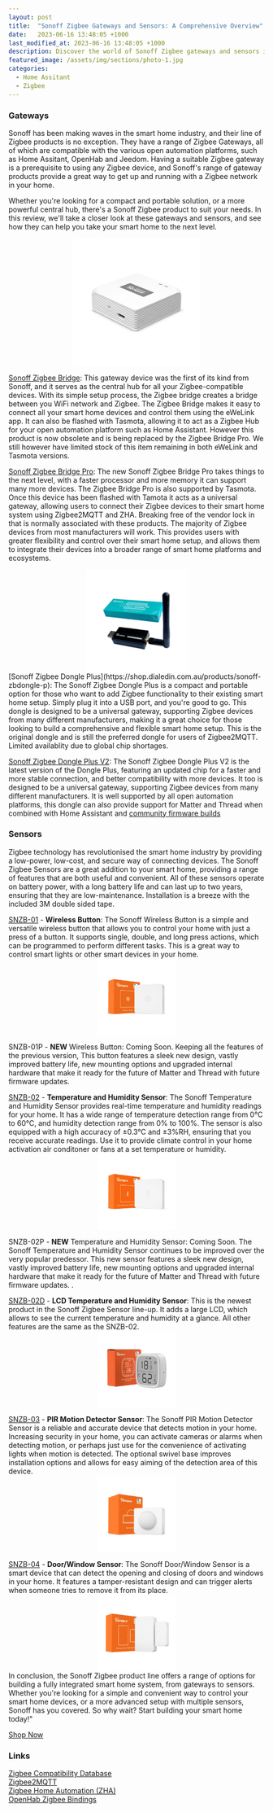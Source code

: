 ```yaml
---
layout: post
title:  "Sonoff Zigbee Gateways and Sensors: A Comprehensive Overview"
date:   2023-06-16 13:48:05 +1000
last_modified_at: 2023-06-16 13:48:05 +1000
description: Discover the world of Sonoff Zigbee gateways and sensors in our comprehensive blog post. Explore the range of available products and gain valuable insights into their functionalities, applications, and benefits. Whether you're a beginner or an experienced user, this overview will help you make informed decisions for your smart home or IoT projects. Get ready to delve into the exciting possibilities offered by Sonoff's Zigbee technology.
featured_image: /assets/img/sections/photo-1.jpg
categories: 
  - Home Assitant
  - Zigbee
---
```



### Gateways

Sonoff has been making waves in the smart home industry, and their line of Zigbee products is no exception. They have a range of Zigbee Gateways, all of which are compatible with the various open automation platforms, such as Home Assitant, OpenHab and Jeedom. Having a suitable Zigbee gateway is a prerequisite to using any Zigbee device, and Sonoff's range of gateway products provide a great way to get up and running with a Zigbee network in your home.

Whether you're looking for a compact and portable solution, or a more powerful central hub, there's a Sonoff Zigbee product to suit your needs. In this review, we'll take a closer look at these gateways and sensors, and see how they can help you take your smart home to the next level.

<img src='../assets/img/blog/sonoff-review-bridge.jpg' alt="Sonoff Zigbee Bridge Pro" width="50%" style="display: block; margin: 0 auto">

[Sonoff Zigbee Bridge](https://shop.dialedin.com.au/products/zbbridge): This gateway device was the first of its kind from Sonoff, and it serves as the central hub for all your Zigbee-compatible devices. With its simple setup process, the Zigbee bridge creates a bridge between you WiFi network and Zigbee. The Zigbee Bridge makes it easy to connect all your smart home devices and control them using the eWeLink app. It can also be flashed with Tasmota, allowing it to act as a Zigbee Hub for your open automation platform such as Home Assistant. However this product is now obsolete and is being replaced by the Zigbee Bridge Pro. We still however have limited stock of this item remaining in both eWeLink and Tasmota versions. 

[Sonoff Zigbee Bridge Pro](https://shop.dialedin.com.au/products/zbbridge-p): The new Sonoff Zigbee Bridge Pro takes things to the next level, with a faster processor and more memory it can support many more devices. The Zigbee Bridge Pro is also supported by Tasmota. Once this device has been flashed with Tamota it acts as a universal gateway, allowing users to connect their Zigbee devices to their smart home system using Zigbee2MQTT and ZHA. Breaking free of the vendor lock in that is normally associated with these products. The majority of Zigbee devices from most manufacturers will work. This provides users with greater flexibility and control over their smart home setup, and allows them to integrate their devices into a broader range of smart home platforms and ecosystems.

<img src='../assets/img/blog/sonoff-review-dongle.png' alt="Sonoff Zigbee 3.0 Dongle Plus" width="40%" style="display: block; margin: 0 auto">
[Sonoff Zigbee Dongle Plus](https://shop.dialedin.com.au/products/sonoff-zbdongle-p): The Sonoff Zigbee Dongle Plus is a compact and portable option for those who want to add Zigbee functionality to their existing smart home setup. Simply plug it into a USB port, and you're good to go. This dongle is designed to be a universal gateway, supporting Zigbee devices from many different manufacturers, making it a great choice for those looking to build a comprehensive and flexible smart home setup. This is the original dongle and is still the preferred dongle for users of Zigbee2MQTT. Limited availablity due to global chip shortages.

[Sonoff Zigbee Dongle Plus V2](https://shop.dialedin.com.au/products/sonoff-zbdongle-e): The Sonoff Zigbee Dongle Plus V2 is the latest version of the Dongle Plus, featuring an updated chip for a faster and more stable connection, and better compatibility with more devices. It too is designed to be a universal gateway, supporting Zigbee devices from many different manufacturers. It is well supported by all open automation platforms, this dongle can also provide support for Matter and Thread when combined with Home Assistant and [community firmware builds](https://dialedin.com.au/blog/sonoff-zbdongle-e-rcp-firmware)

### Sensors

Zigbee technology has revolutionised the smart home industry by providing a low-power, low-cost, and secure way of connecting devices. The Sonoff Zigbee Sensors are a great addition to your smart home, providing a range of features that are both useful and convenient. All of these sensors operate on battery power, with a long battery life and can last up to two years, ensuring that they are low-maintenance. Installation is a breeze with the included 3M double sided tape.

[SNZB-01](https://shop.dialedin.com.au/products/sonoff-snzb-01) - **Wireless Button**: The Sonoff Wireless Button is a simple and versatile wireless button  that allows you to control your home with just a press of a button. It supports single, double, and long press actions, which can be programmed to perform different tasks. This is a great way to control smart lights or other smart devices in your home.
<img src='../assets/img/blog/sonoff-review-SNZB-01.png' alt="Sonoff Zigbee SNZB-01" width="30%" style="display: block; margin: 0 auto">

SNZB-01P - **NEW** Wireless Button: Coming Soon. Keeping all the features of the previous version, This button features a sleek new design, vastly improved battery life, new mounting options and upgraded internal hardware that make it ready for the future of Matter and Thread with future firmware updates. 

[SNZB-02](https://shop.dialedin.com.au/products/sonoff-snzb-02) - **Temperature and Humidity Sensor**: The Sonoff Temperature and Humidity Sensor provides real-time temperature and humidity readings for your home. It has a wide range of temperature detection range from 0°C to 60°C, and humidity detection range from 0% to 100%. The sensor is also equipped with a high accuracy of ±0.3°C and ±3%RH, ensuring that you receive accurate readings. Use it to provide climate control in your home activation air conditoner or fans at a set temperature or humidity.
<img src='../assets/img/blog/sonoff-review-SNZB-02.png' alt="Sonoff Zigbee SNZB-02" width="30%" style="display: block; margin: 0 auto">

SNZB-02P - **NEW** Temperature and Humidity Sensor: Coming Soon. The Sonoff Temperature and Humidity Sensor continues to be improved over the very popular predessor. This new sensor features a sleek new design, vastly improved battery life, new mounting options and upgraded internal hardware that make it ready for the future of Matter and Thread with future firmware updates. . 

[SNZB-02D](https://shop.dialedin.com.au/products/sonoff-zigbee-lcd-temperature-and-humidity-sensor) -  **LCD Temperature and Humidity Sensor**: This is the newest product in the Sonoff Zigbee Sensor line-up. It adds a large LCD, which allows to see the current temperature and humidity at a glance. All other features are the same as the SNZB-02.
<img src='../assets/img/blog/sonoff-review-snzb-02d.webp' alt="Sonoff Zigbee SNZB-02D" width="30%" style="display: block; margin: 0 auto">

[SNZB-03](https://shop.dialedin.com.au/products/sonoff-motion-snzb-03) - **PIR Motion Detector Sensor**: The Sonoff PIR Motion Detector Sensor is a reliable and accurate device that detects motion in your home. Increasing security in your home, you can activate cameras or alarms when detecting motion, or perhaps just use for the convenience of activating lights when motion is detected. The optional swivel base improves installation options and allows for easy aiming of the detection area of this device.
<img src='../assets/img/blog/sonoff-review-SNZB-03.png' alt="Sonoff Zigbee SNZB-03" width="30%" style="display: block; margin: 0 auto">

[SNZB-04](https://shop.dialedin.com.au/products/sonoff-snzb-04) - **Door/Window Sensor**: The Sonoff Door/Window Sensor is a smart device that can detect the opening and closing of doors and windows in your home. It features a tamper-resistant design and can trigger alerts when someone tries to remove it from its place. 
<img src='../assets/img/blog/sonoff-review-SNZB-04.jpg' alt="Sonoff Zigbee SNZB-04" width="30%" style="display: block; margin: 0 auto">
In conclusion, the Sonoff Zigbee product line offers a range of options for building a fully integrated smart home system, from gateways to sensors. Whether you're looking for a simple and convenient way to control your smart home devices, or a more advanced setup with multiple sensors, Sonoff has you covered. So why wait? Start building your smart home today!"

<div clas="row">
  <div class="col-lg-10 mx-auto text-center pt-4">
    <a href="https://shop.dialedin.com.au" target="_blank" class="btn btn-primary" >Shop Now</a>
  </div>
</div>

  
### Links
[Zigbee Compatibility Database](https://zigbee.blakadder.com/)  
[Zigbee2MQTT](https://www.zigbee2mqtt.io/)  
[Zigbee Home Automation (ZHA)](https://www.home-assistant.io/integrations/zha/)  
[OpenHab Zigbee Bindings](https://www.openhab.org/addons/bindings/zigbee/)  